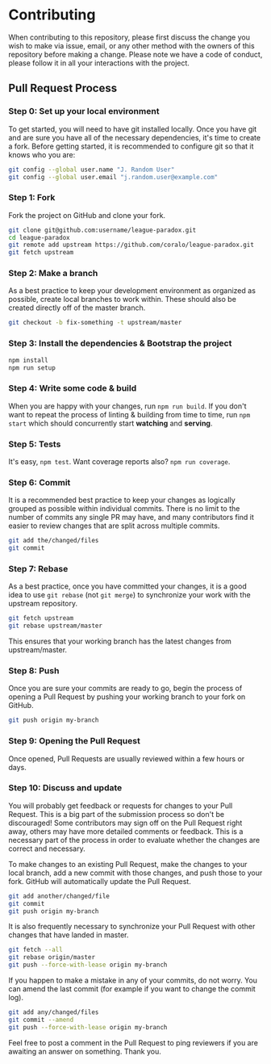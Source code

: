 # Contributing
When contributing to this repository, please first discuss the change you wish to make via issue, email, or any other method with the owners of this repository before making a change. Please note we have a code of conduct, please follow it in all your interactions with the project.

## Pull Request Process
### Step 0: Set up your local environment
To get started, you will need to have git installed locally. Once you have git and are sure you have all of the necessary dependencies, it's time to create a fork. Before getting started, it is recommended to configure git so that it knows who you are:
```bash
git config --global user.name "J. Random User"
git config --global user.email "j.random.user@example.com"
```

### Step 1: Fork
Fork the project on GitHub and clone your fork.
```bash
git clone git@github.com:username/league-paradox.git
cd league-paradox
git remote add upstream https://github.com/coralo/league-paradox.git
git fetch upstream
```

### Step 2: Make a branch
As a best practice to keep your development environment as organized as possible, create local branches to work within. These should also be created directly off of the master branch.
```bash
git checkout -b fix-something -t upstream/master
```

### Step 3: Install the dependencies & Bootstrap the project
```bash
npm install
npm run setup
```

### Step 4: Write some code & build
When you are happy with your changes, run `npm run build`.
If you don't want to repeat the process of linting & building from time to time, run `npm start` which should concurrently start **watching** and **serving**.

### Step 5: Tests
It's easy, `npm test`. Want coverage reports also? `npm run coverage`.

### Step 6: Commit
It is a recommended best practice to keep your changes as logically grouped as possible within individual commits. There is no limit to the number of commits any single PR may have, and many contributors find it easier to review changes that are split across multiple commits.
```bash
git add the/changed/files
git commit
```

### Step 7: Rebase
As a best practice, once you have committed your changes, it is a good idea to use `git rebase` (not `git merge`) to synchronize your work with the upstream repository.
```bash
git fetch upstream
git rebase upstream/master
```

This ensures that your working branch has the latest changes from upstream/master.

### Step 8: Push
Once you are sure your commits are ready to go, begin the process of opening a Pull Request by pushing your working branch to your fork on GitHub.
```bash
git push origin my-branch
```

### Step 9: Opening the Pull Request
Once opened, Pull Requests are usually reviewed within a few  hours or days.

### Step 10: Discuss and update
You will probably get feedback or requests for changes to your Pull Request. This is a big part of the submission process so don't be discouraged! Some contributors may sign off on the Pull Request right away, others may have more detailed comments or feedback. This is a necessary part of the process in order to evaluate whether the changes are correct and necessary.

To make changes to an existing Pull Request, make the changes to your local branch, add a new commit with those changes, and push those to your fork. GitHub will automatically update the Pull Request.
```bash
git add another/changed/file
git commit
git push origin my-branch
```

It is also frequently necessary to synchronize your Pull Request with other changes that have landed in master.
```bash
git fetch --all
git rebase origin/master
git push --force-with-lease origin my-branch
```

If you happen to make a mistake in any of your commits, do not worry. You can amend the last commit (for example if you want to change the commit log).
```bash
git add any/changed/files
git commit --amend
git push --force-with-lease origin my-branch
```

Feel free to post a comment in the Pull Request to ping reviewers if you are awaiting an answer on something.
Thank you.
